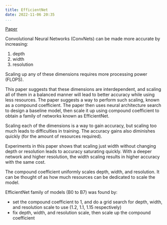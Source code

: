 ```yaml
---
title: EfficientNet
date: 2022-11-06 20:35
...
```


[Paper](https://arxiv.org/abs/1905.11946v5)

Convolutional Neural Networks (ConvNets) can be made more accurate by increasing:

1. depth
2. width
3. resolution

Scaling up any of these dimensions requires more processing power (FLOPS).

This paper suggests that these dimensions are interdependent, and scaling all of them in a balanced manner will lead to better accuracy while using less resources. The paper suggests a way to perform such scaling, known as a compound coefficient. The paper then uses neural architecture search to design a baseline model, then scale it up using compound coefficient to obtain a family of networks known as EfficientNet.

Scaling each of the dimensions is a way to gain accuracy, but scaling too much leads to difficulties in training. The accuracy gains also diminishes quickly (for the amount of resources required).

Experiments in this paper shows that scaling just width without changing depth or resolution leads to accuracy saturating quickly. With a deeper network and higher resolution, the width scaling results in higher accuracy with the same cost.

The compound coefficient uniformly scales depth, width, and resolution. It can be thought of as how much resources can be dedicated to scale the model.

EfficientNet family of models (B0 to B7) was found by:

- set the compound coefficient to 1, and do a grid search for depth, width, and resolution scale to use (1.2, 1.1, 1.15 respectively)
- fix depth, width, and resolution scale, then scale up the compound coefficient
